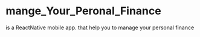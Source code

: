 # mange_Your_Peronal_Finance
is a ReactNative mobile app. that help you to manage your personal finance
